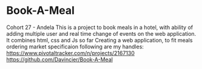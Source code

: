 # Book-A-Meal
Cohort 27 - Andela
This is a project to book meals in a hotel, with ability of adding multiple user and real time change of events on the web application.
It combines html, css and Js so far
Creating a web application, to fit meals ordering market specificaion
following are my handles:
https://www.pivotaltracker.com/n/projects/2167130
https://github.com/Davincier/Book-A-Meal
